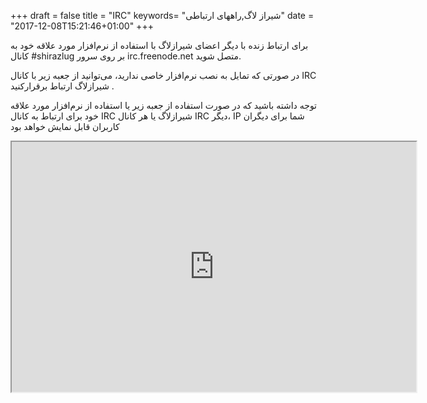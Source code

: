 +++
draft = false
title = "IRC"
keywords= "شیراز لاگ,راههای ارتباطی"
date = "2017-12-08T15:21:46+01:00"
+++

برای ارتباط زنده با دیگر اعضای شیرازلاگ با استفاده از نرم‌افزار مورد علاقه خود به کانال #shirazlug بر روی سرور irc.freenode.net متصل شوید.

در صورتی که تمایل به نصب نرم‌افزار خاصی ندارید، می‌توانید از جعبه زیر با کانال IRC شیرازلاگ ارتباط برقرارکنید .

توجه داشته باشید که در صورت استفاده از جعبه زیر یا استفاده از نرم‌افزار مورد علاقه خود برای ارتباط به کانال IRC شیرازلاگ یا هر کانال IRC دیگر، IP شما برای دیگران کاربران قابل نمایش خواهد بود

<iframe src="https://webchat.freenode.net?channels=%23shirazlug&uio=d4" width="647" height="400"></iframe>
